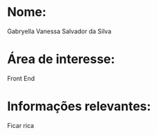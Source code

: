 # Nome:
Gabryella Vanessa Salvador da Silva
# Área de interesse: 
Front End

# Informações relevantes: 
Ficar rica
